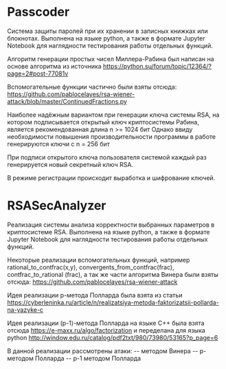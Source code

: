 # Passcoder

Cистема защиты паролей при их хранении в записных книжках или блокнотах.
Выполнена на языке python, а также в формате Jupyter Notebook для наглядности тестирования работы отдельных функций.

Алгоритм генерации простых чисел Миллера-Рабина был написан на основе алгоритма из источника https://python.su/forum/topic/12364/?page=2#post-77081v

Вспомогательные функции частично были взяты отсюда: https://github.com/pablocelayes/rsa-wiener-attack/blob/master/ContinuedFractions.py

Наиболее надёжным вариантом при генерации ключа системы RSA, на котором подписывается открытый ключ криптосистемы Рабина, является рекомендованная длина n >= 1024 бит
Однако ввиду необходимости повышения производительности программы в работе генерируются ключи с n = 256 бит

При подписи открытого ключа пользователя системой каждый раз генерируется новый секретный ключ RSA. 

В режиме регистрации происходит выработка и шифрование ключей.

# RSASecAnalyzer

Реализация системы анализа корректности выбранных параметров в криптосистеме RSA.
Выполнена на языке python, а также в формате Jupyter Notebook для наглядности тестирования работы отдельных функций.

Некоторые реализации вспомогательных функций, например 
rational_to_contfrac(x,y), 
convergents_from_contfrac(frac),
contfrac_to_rational (frac),
а так же части алгоритма Винера были взяты отсюда: https://github.com/pablocelayes/rsa-wiener-attack

Идея реализации p-метода Полларда была взята из статьи https://cyberleninka.ru/article/n/realizatsiya-metoda-faktorizatsii-pollarda-na-yazyke-c

Идея реализации (p-1)-метода Полларда на языке С++ была взята отсюда https://e-maxx.ru/algo/factorization и переделана для языка python
http://window.edu.ru/catalog/pdf2txt/980/73980/53165?p_page=6

В данной реализации рассмотрены атаки:
-- методом Винера
-- p-методом Полларда
-- p-1 методом Полларда
